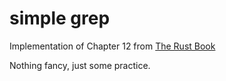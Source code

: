 # simple grep

Implementation of Chapter 12 from [The Rust Book](https://doc.rust-lang.org/stable/book/)

Nothing fancy, just some practice.